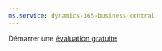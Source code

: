 ```yaml
---
ms.service: dynamics-365-business-central
---
```

Démarrer une [évaluation gratuite](https://go.microsoft.com/fwlink/?linkid=847861)
